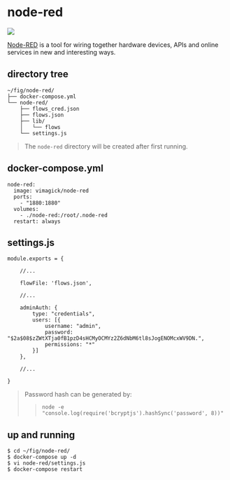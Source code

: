 node-red
========

![](https://badge.imagelayers.io/vimagick/node-red:latest.svg)

[Node-RED][1] is a tool for wiring together hardware devices, APIs and online
services in new and interesting ways.

## directory tree

```
~/fig/node-red/
├── docker-compose.yml
└── node-red/
    ├── flows_cred.json
    ├── flows.json
    ├── lib/
    │   └── flows
    └── settings.js
```

> The `node-red` directory will be created after first running.

## docker-compose.yml

```
node-red:
  image: vimagick/node-red
  ports:
    - "1880:1880"
  volumes:
    - ./node-red:/root/.node-red
  restart: always
```

## settings.js

```
module.exports = {

    //...

    flowFile: 'flows.json',

    //...

    adminAuth: {
        type: "credentials",
        users: [{
            username: "admin",
            password: "$2a$08$zZWtXTja0fB1pzD4sHCMyOCMYz2Z6dNbM6tl8sJogENOMcxWV9DN.",
            permissions: "*"
        }]
    },

    //...

}
```

> Password hash can be generated by:
>> `node -e "console.log(require('bcryptjs').hashSync('password', 8))"`

## up and running

```
$ cd ~/fig/node-red/
$ docker-compose up -d
$ vi node-red/settings.js
$ docker-compose restart
```

[1]: http://nodered.org/
